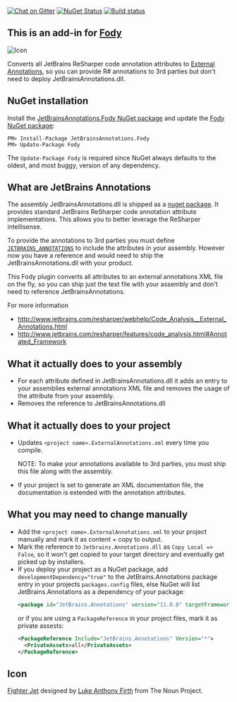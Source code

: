 [![Chat on Gitter](https://img.shields.io/gitter/room/fody/fody.svg?style=flat)](https://gitter.im/Fody/Fody)
[![NuGet Status](http://img.shields.io/nuget/v/JetBrainsAnnotations.Fody.svg?style=flat)](https://www.nuget.org/packages/JetBrainsAnnotations.Fody/)
[![Build status](https://ci.appveyor.com/api/projects/status/da0rw28krhjubnf7?svg=true)](https://ci.appveyor.com/project/tom-englert/jetbrainsannotations-fody)

## This is an add-in for [Fody](https://github.com/Fody/Fody/) 

![Icon](https://raw.github.com/Fody/JetBrainsAnnotations/master/package_icon.png)

Converts all JetBrains ReSharper code annotation attributes to [External Annotations](https://www.jetbrains.com/help/resharper/Code_Analysis__External_Annotations.html), 
so you can provide R# annotations to 3rd parties but don't need to deploy JetBrainsAnnotations.dll. 


## NuGet installation

Install the [JetBrainsAnnotations.Fody NuGet package](https://nuget.org/packages/JetBrainsAnnotations.Fody/) and update the [Fody NuGet package](https://nuget.org/packages/Fody/):

```
PM> Install-Package JetBrainsAnnotations.Fody
PM> Update-Package Fody
```

The `Update-Package Fody` is required since NuGet always defaults to the oldest, and most buggy, version of any dependency.


## What are JetBrains Annotations

The assembly JetBrainsAnnotations.dll is shipped as a [nuget package](https://www.nuget.org/packages/JetBrains.Annotations/).
It provides standard JetBrains ReSharper code annotation attribute implementations. 
This allows you to better leverage the ReSharper intellisense.

To provide the annotations to 3rd parties you must define [`JETBRAINS_ANNOTATIONS`](https://www.jetbrains.com/help/resharper/Code_Analysis__Annotations_in_Source_Code.html) to include the attributes in your assembly.
However now you have a reference and would need to ship the JetBrainsAnnotations.dll with your product. 

This Fody plugin converts all attributes to an external annotations XML file on the fly, so you 
can ship just the text file with your assembly and don't need to reference JetBrainsAnnotations.

For more information 

 * http://www.jetbrains.com/resharper/webhelp/Code_Analysis__External_Annotations.html 
 * http://www.jetbrains.com/resharper/features/code_analysis.html#Annotated_Framework


## What it actually does to your assembly

 * For each attribute defined in JetBrainsAnnotations.dll it adds an entry to your
   assemblies external annotations XML file and removes the usage of the attribute from your assembly.
 * Removes the reference to JetBrainsAnnotations.dll

## What it actually does to your project

* Updates `<project name>.ExternalAnnotations.xml` every time you compile.

  NOTE: To make your annotations available to 3rd parties, you must ship this file along with the assembly.

* If your project is set to generate an XML documentation file, the documentation is extended with 
  the annotation attributes. 
  

## What you may need to change manually

* Add the `<project name>.ExternalAnnotations.xml` to your project manually and mark it as content + copy to output.
* Mark the reference to `Jetbrains.Annotations.dll` as `Copy Local => False`, so it won't get copied to your 
  target directory and eventually get picked up by installers.
* If you deploy your project as a NuGet package, add `developmentDependency="true"` to the 
  JetBrains.Annotations package entry in your projects `packages.config` files, else NuGet will list JetBrains.Annotations 
  as a dependency of your package:
    ```xml
    <package id="JetBrains.Annotations" version="11.0.0" targetFramework="net452" developmentDependency="true" />
    ```
  or if you are using a `PackageReference` in your project files, mark it as private assests:
    ```xml
    <PackageReference Include="JetBrains.Annotations" Version="*">
      <PrivateAssets>all</PrivateAssets>
    </PackageReference>
    ```


## Icon

<a href="http://thenounproject.com/noun/fighter-jet/#icon-No9259" target="_blank">Fighter Jet</a> designed by <a href="http://thenounproject.com/lukefirth" target="_blank">Luke Anthony Firth</a> from The Noun Project.
